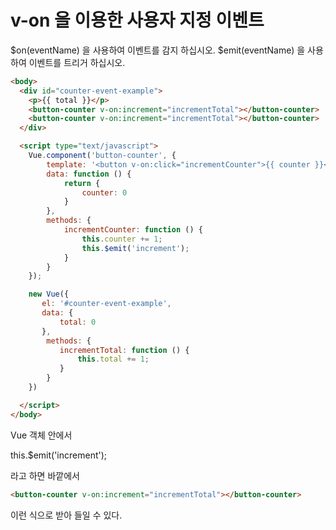 # v-on 을 이용한 사용자 지정 이벤트

$on(eventName) 을 사용하여 이벤트를 감지 하십시오.
$emit(eventName) 을 사용하여 이벤트를 트리거 하십시오.

```html
<body>
  <div id="counter-event-example">
    <p>{{ total }}</p>
    <button-counter v-on:increment="incrementTotal"></button-counter>
    <button-counter v-on:increment="incrementTotal"></button-counter>
  </div>

  <script type="text/javascript">
    Vue.component('button-counter', {
        template: '<button v-on:click="incrementCounter">{{ counter }}</button>',
        data: function () {
            return {
                counter: 0
            }
        },
        methods: {
            incrementCounter: function () {
                this.counter += 1;
                this.$emit('increment');
            }
        }
    });

    new Vue({
       el: '#counter-event-example',
       data: {
           total: 0
       },
        methods: {
           incrementTotal: function () {
               this.total += 1;
           }
        }
    })

  </script>
</body>
```

Vue 객체 안에서

this.$emit('increment');

라고 하면 바깥에서
```html
<button-counter v-on:increment="incrementTotal"></button-counter>
```

이런 식으로 받아 들일 수 있다.